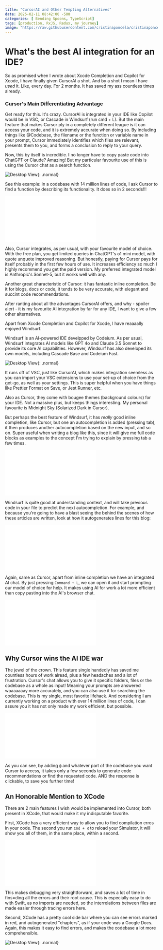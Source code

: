 ```yaml
---
title: "CursorAI and Other Tempting Alternatives"
date: 2025-02-11 08:42:00 -500
categories: [ Bending Spoons, TypeScript]
tags: [production, RxJS, Redux, my journey]
image: "https://raw.githubusercontent.com/cristinaponcela/cristinaponcela.github.io/refs/heads/main/assets/img/ides/windsurfVScursor.jpg"
---
```


# What's the best AI integration for an IDE?

So as promised when I wrote about Xcode Completion and Copilot for Xcode, I have finally given CursorAI a shot. And by a shot I mean I have _used_ it. Like, every day. For 2 months. It has saved my ass countless times already.


### Cursor's Main Differentiating Advantage

Get ready for this. It's crazy. CursorAI is integrated in your IDE like Copilot would be in VSC, or Cascade in Windsurf (run cmd + L). But the main feature that makes Cursor ply in a completely different league is it can access your code, and it is extremely accurate when doing so. By including things like @Codebase, the filename or the function or variable name in your prompt, Cursor immediately identifies which files are relevant, presents them to you, and forms a conclusion to reply to your query. 

Now, this by itself is incredible. I no longer have to copy paste code into ChatGPT or Claude? Amazing! But my particular favourite use of this is using the Cursor chat as a search function.

![Desktop View](/assets/img/ides/Cursor-Chat.png){: .normal}

See this example: in a codebase with 14 million lines of code, I ask Cursor to find a function by describing its functionality. It does so in 2 seconds!!!

<iframe class="embed-video" loading="lazy" src="/assets/img/ides/search-codebase.mp4" frameborder="0" allow="accelerometer; autoplay; clipboard-write; encrypted-media; gyroscope; picture-in-picture" allowfullscreen=""></iframe>


Also, Cursor integrates, as per usual, with your favourite model of choice. With the free plan, you get limited queries in ChatGPT's o1 mini model, with quote unquote improved reasoning. But honestly, paying for Cursor pays for itself probably in the first few hours of use. It increases efficiency so much I highly recommend you get the paid version. My preferred integrated model is Anthropic's Sonnet-5, but it works well with any.

Another great characteristic of Cursor: it has fantastic inline completion. Be it for blogs, docs or code, it tends to be very accurate, with elegant and succint code recommendations. 





After ranting about all the advantages CursorAI offers, and why - spoiler alert - it is my favourite AI integration by far for any IDE, I want to give a few other alternatives.

Apart from Xcode Completion and Copilot for Xcode, I have reaaaally enjoyed Windsurf. 

Windsurf is an AI-powered IDE develpped by Codeium. As per usual, Windsurf integrates AI models like GPT 4o and Claude 3.5 Sonnet to provide its core AI capabilities. However, Windsurf has also developed its own models, including Cascade Base and Codeium Fast.

![Desktop View](/assets/img/ides/windsurf-chat.png){: .normal}

It runs off of VSC, just like CursorAI, which makes integration seemless as you can import your VSC extensions to use your set-up of choice from the get-go, as well as your settings. This is super helpful when you have things like Prettier Format on Save, or Jest Runner, etc. 

Also as Cursor, they come with bougee themes (background colours) for your IDE. Not a massive plus, but keeps things interesting. My personal favourite is Midnight Sky (Solarized Dark in Cursor).

But perhaps the best feature of Windsurf, it has _really_ good inline completion, like Cursor, but one an autocompletion is added (pressing tab), it then produces another autocompletion based on the new input, and so on. Super useful when writing a blog like this, since it will give me full code blocks as examples to the concept I'm trying to explain by pressing tab a few times.

<iframe class="embed-video" loading="lazy" src="/assets/img/ides/windsurf-multiple-autocompletions.mp4" frameborder="0" allow="accelerometer; autoplay; clipboard-write; encrypted-media; gyroscope; picture-in-picture" allowfullscreen=""></iframe>

Windsurf is quite good at understanding context, and will take previous code in your file to predict the next autocompletion. For example, and because you're going to have a blast seeing the behind the scenes of how these articles are written, look at how it autogenerates lines for this blog:

<iframe class="embed-video" loading="lazy" src="/assets/img/ides/windsurf-autocompletion.mp4" frameborder="0" allow="accelerometer; autoplay; clipboard-write; encrypted-media; gyroscope; picture-in-picture" allowfullscreen=""></iframe>

Again, same as Cursor, apart from inline completion we have an integrated AI chat. By just pressing `Command + L`, we can open it and start prompting our model of choice for help. It makes using AI for work a lot more efficient than copy pasting into the AI's browser chat.

<iframe class="embed-video" loading="lazy" src="/assets/img/ides/windsurf-chat-video.mp4" frameborder="0" allow="accelerometer; autoplay; clipboard-write; encrypted-media; gyroscope; picture-in-picture" allowfullscreen=""></iframe>



## Why Cursor wins the AI IDE war

The jewel of the crown. This feature single handedly has saved me countless hours of work alread, plus a few headaches and a lot of frustration. Cursor's chat allows you to give it specific folders, files or the codebase as a whole as input! Meaning your prompts are answered waaaaaaay more accurately, and you can also use it for searching the codebase. This is my single, most favorite lifehack. And considering I am currently working on a product with over 14 million lines of code, I can assure you it has not only made my work efficient, but possible.

<iframe class="embed-video" loading="lazy" src="/assets/img/ides/search-codebase.mp4" frameborder="0" allow="accelerometer; autoplay; clipboard-write; encrypted-media; gyroscope; picture-in-picture" allowfullscreen=""></iframe>

As you can see, by adding `@` and whatever part of the codebase you want Cursor to access, it takes only a few seconds to generate code recommendations or find the requested code. AND the response is clickable, to save you further time!


## An Honorable Mention to XCode

There are 2 main features I wish would be implemented into Cursor, both present in XCode, that would make it my indisputable favorite.

First, XCode has a very efficient way to allow you to find compilation erros in your code. The second you run `Cmd + R` to reload your Simulator, it will show you all of them, in the same place, within a second.

<iframe class="embed-video" loading="lazy" src="/assets/img/ides/XCode-errors.mp4" frameborder="0" allow="accelerometer; autoplay; clipboard-write; encrypted-media; gyroscope; picture-in-picture" allowfullscreen=""></iframe>

This makes debugging very straightforward, and saves a lot of time in fins=ding all the errors and their root cause. This is especially easy to do with Swift, as no imports are needed, so the interrelations between files are made easier through tracing errors here.


Second, XCode has a pretty cool side bar where you can see errors marked in red, and autogenerated "chapters", as if your code was a Google Docs. Again, this makes it easy to find errors, and makes the codebase a lot more comprehensible.

![Desktop View](/assets/img/ides/XCode-Chapters.png){: .normal}